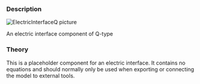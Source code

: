 ### Description
![ElectricInterfaceQ picture](ElectricInterfaceQ.svg)

An electric interface component of Q-type

### Theory
This is a placeholder component for an electric interface. It contains no equations and should normally only be used when exporting or connecting the model to external tools.
